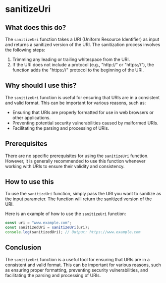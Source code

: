 
  
   # **sanitizeUri**

## What does this do?

The `sanitizeUri` function takes a URI (Uniform Resource Identifier) as input and returns a sanitized version of the URI. The sanitization process involves the following steps:

1. Trimming any leading or trailing whitespace from the URI.
2. If the URI does not include a protocol (e.g., "http://" or "https://"), the function adds the "https://" protocol to the beginning of the URI.

## Why should I use this?

The `sanitizeUri` function is useful for ensuring that URIs are in a consistent and valid format. This can be important for various reasons, such as:

- Ensuring that URIs are properly formatted for use in web browsers or other applications.
- Preventing potential security vulnerabilities caused by malformed URIs.
- Facilitating the parsing and processing of URIs.

## Prerequisites

There are no specific prerequisites for using the `sanitizeUri` function. However, it is generally recommended to use this function whenever working with URIs to ensure their validity and consistency.

## How to use this

To use the `sanitizeUri` function, simply pass the URI you want to sanitize as the input parameter. The function will return the sanitized version of the URI.

Here is an example of how to use the `sanitizeUri` function:

```javascript
const uri = "www.example.com";
const sanitizedUri = sanitizeUri(uri);
console.log(sanitizedUri); // Output: https://www.example.com
```

## Conclusion

The `sanitizeUri` function is a useful tool for ensuring that URIs are in a consistent and valid format. This can be important for various reasons, such as ensuring proper formatting, preventing security vulnerabilities, and facilitating the parsing and processing of URIs.
  
  